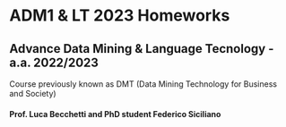 # ADM1 & LT 2023 Homeworks
## Advance Data Mining & Language Tecnology - a.a. 2022/2023
Course previously known as DMT (Data Mining Technology for Business and Society)
#### Prof. Luca Becchetti and PhD student Federico Siciliano
